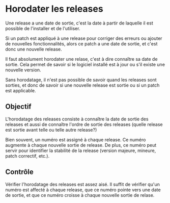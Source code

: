 Horodater les releases
======================

Une release a une date de sortie, c'est la date à partir de laquelle il est possible de l'installer et de l'utiliser.

Si un patch est appliqué à une release pour corriger des erreurs ou ajouter de nouvelles fonctionnalités, alors ce patch a une date de sortie, et c'est donc une nouvelle release.

Il faut absolument horodater une relase, c'est à dire connaître sa date de sortie. Cela permet de savoir si le logiciel installé est à jour ou s'il existe une nouvelle version.

Sans horodatage, il n'est pas possible de savoir quand les releases sont sorties, et donc de savoir si une nouvelle release est sortie ou si un patch est applicable.

Objectif
--------

L'horodatage des releases consiste à connaître la date de sortie des releases et aussi de connaître l'ordre de sortie des releases (quelle release est sortie avant telle ou telle autre release?)

Bien souvent, un numéro est assigné à chaque release. Ce numéro augmente à chaque nouvelle sortie de release. De plus, ce numéro peut servir pour identifier la stabilité de la release (version majeure, mineure, patch correctif, etc.).

Contrôle
--------

Vérifier l'horodatage des releases est assez aisé. Il suffit de vérifier qu'un numéro est affecté à chaque release, que ce numéro pointe vers une date de sortie, et que ce numéro croisse à chaque nouvelle sortie de relase.
